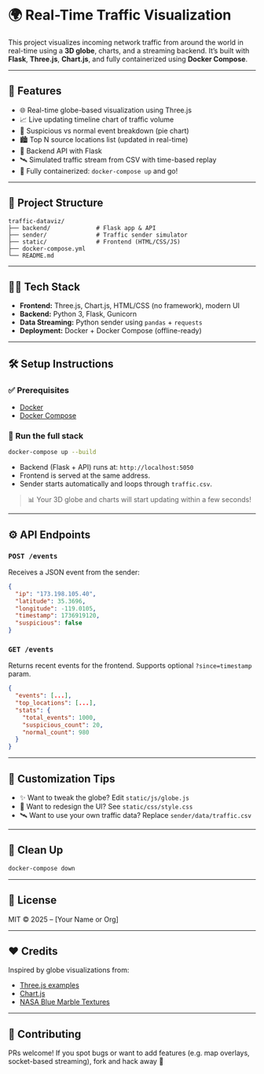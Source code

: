 # 🌍 Real-Time Traffic Visualization

This project visualizes incoming network traffic from around the world in real-time using a **3D globe**, charts, and a streaming backend. It’s built with **Flask**, **Three.js**, **Chart.js**, and fully containerized using **Docker Compose**.

---

## 🚀 Features

- 🌐 Real-time globe-based visualization using Three.js
- 📈 Live updating timeline chart of traffic volume
- 🧠 Suspicious vs normal event breakdown (pie chart)
- 🏙️ Top N source locations list (updated in real-time)
- 🔄 Backend API with Flask
- 🛰️ Simulated traffic stream from CSV with time-based replay
- 🐳 Fully containerized: `docker-compose up` and go!

---

## 📁 Project Structure

```
traffic-dataviz/
├── backend/             # Flask app & API
├── sender/              # Traffic sender simulator
├── static/              # Frontend (HTML/CSS/JS)
├── docker-compose.yml
└── README.md
```

---

## 🧑‍💻 Tech Stack

- **Frontend:** Three.js, Chart.js, HTML/CSS (no framework), modern UI
- **Backend:** Python 3, Flask, Gunicorn
- **Data Streaming:** Python sender using `pandas` + `requests`
- **Deployment:** Docker + Docker Compose (offline-ready)

---

## 🛠️ Setup Instructions

### ✅ Prerequisites
- [Docker](https://www.docker.com/)
- [Docker Compose](https://docs.docker.com/compose/)

### 🚦 Run the full stack

```bash
docker-compose up --build
```

- Backend (Flask + API) runs at: `http://localhost:5050`
- Frontend is served at the same address.
- Sender starts automatically and loops through `traffic.csv`.

> 📊 Your 3D globe and charts will start updating within a few seconds!

---

## ⚙️ API Endpoints

### `POST /events`
Receives a JSON event from the sender:
```json
{
  "ip": "173.198.105.40",
  "latitude": 35.3696,
  "longitude": -119.0105,
  "timestamp": 1736919120,
  "suspicious": false
}
```

### `GET /events`
Returns recent events for the frontend. Supports optional `?since=timestamp` param.
```json
{
  "events": [...],
  "top_locations": [...],
  "stats": {
    "total_events": 1000,
    "suspicious_count": 20,
    "normal_count": 980
  }
}
```

---

## 🧪 Customization Tips

- ✨ Want to tweak the globe? Edit `static/js/globe.js`
- 🎨 Want to redesign the UI? See `static/css/style.css`
- 🛰️ Want to use your own traffic data? Replace `sender/data/traffic.csv`

---

## 🧼 Clean Up

```bash
docker-compose down
```

---

## 📄 License

MIT © 2025 – [Your Name or Org]

---

## ❤️ Credits

Inspired by globe visualizations from:
- [Three.js examples](https://threejs.org/examples/)
- [Chart.js](https://www.chartjs.org/)
- [NASA Blue Marble Textures](https://visibleearth.nasa.gov/collection/1484/blue-marble)

---

## 🤝 Contributing

PRs welcome! If you spot bugs or want to add features (e.g. map overlays, socket-based streaming), fork and hack away 🚀
